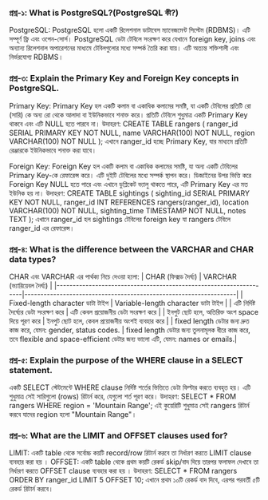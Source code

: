 ### প্রশ্ন-১: What is PostgreSQL?(PostgreSQL কী?)
PostgreSQL: PostgreSQL হলো একটি রিলেশনাল ডাটাবেস ম্যানেজমেন্ট সিস্টেম (RDBMS)। এটি সম্পূর্ণ ফ্রি এবং ওপেন-সোর্স। PostgreSQL ডেটা টেবিলে সংরক্ষণ করে যেখানে foreign key, joins এবং অন্যান্য রিলেশনাল অপারেশনের মাধ্যমে টেবিলগুলোর মধ্যে সম্পর্ক তৈরি করা যায়। এটি অত্যন্ত শক্তিশালী এবং নির্ভরযোগ্য RDBMS।

### প্রশ্ন-৩: Explain the Primary Key and Foreign Key concepts in PostgreSQL.
Primary Key: Primary Key হল একটি কলাম বা একাধিক কলামের সমষ্টি, যা একটি টেবিলের প্রতিটি রো (সারি) কে অন্য রো থেকে আলাদা বা ইউনিকভাবে শনাক্ত করে। প্রতিটি টেবিলে শুধুমাত্র একটি Primary Key থাকবে এবং এটি NULL হতে পারবে না।
উদাহরণ:
CREATE TABLE rangers (
    ranger_id SERIAL PRIMARY KEY NOT NULL,
    name VARCHAR(100) NOT NULL,
    region VARCHAR(100) NOT NULL
);
এখানে ranger_id হচ্ছে Primary Key, যার মাধ্যমে প্রতিটি রেঞ্জারকে ইউনিকভাবে শনাক্ত করা যাবে।

Foreign Key: Foreign Key হল একটি কলাম বা একাধিক কলামের সমষ্টি, যা অন্য একটি টেবিলের Primary Key-কে রেফারেন্স করে। এটি দুইটি টেবিলের মধ্যে সম্পর্ক স্থাপন করে। ডিজাইনের উপর ভিত্তি করে Foreign Key NULL হতে পারে এবং এখানে ডুপ্লিকেট ভ্যালু থাকতে পারে,  এটি Primary Key এর মত ইউনিক হয় না।
উদাহরণ:
CREATE TABLE sightings (
    sighting_id SERIAL PRIMARY KEY NOT NULL,
    ranger_id INT REFERENCES rangers(ranger_id),
    location VARCHAR(100) NOT NULL,
    sighting_time TIMESTAMP NOT NULL,
    notes TEXT
);
এখানে ranger_id হল sightings টেবিলের foreign key যা rangers টেবিলে ranger_id এর রেফারেন্স।

### প্রশ্ন-৪: What is the difference between the VARCHAR and CHAR data types?
CHAR এবং VARCHAR এর পার্থক্য নিচে দেওয়া হলো:
| CHAR (ফিক্সড দৈর্ঘ্য)                                                 | VARCHAR (ভ্যারিয়েবল দৈর্ঘ্য)                                  |
|-------------------------------------------------------------------|------------------------------------------------------------------|
| Fixed-length character ডাটা টাইপ                                   | Variable-length character ডাটা টাইপ                              |
| এটি নির্দিষ্ট দৈর্ঘ্যের ডেটা সংরক্ষণ করে                                   | এটি কেবল প্রয়োজনীয় ডেটা সংরক্ষণ করে                          |
| ইনপুট ছোট হলে, অতিরিক্ত অংশ space দিয়ে পূরণ করে                   | ইনপুট ছোট হলে, কেবল প্রয়োজনীয় অংশই ব্যবহার করে              |
| fixed length ডেটার জন্য দ্রুত কাজ করে, যেমন: gender, status codes. | fixed length ডেটার জন্য তুলনামূলক ধীরে কাজ করে, তবে flexible and space-efficient ডেটার জন্য ভালো এটি, যেমন: names or emails.|

### প্রশ্ন-৫: Explain the purpose of the WHERE clause in a SELECT statement.
একটি SELECT স্টেটমেন্টে WHERE clause নির্দিষ্ট শর্তের ভিত্তিতে ডেটা ফিল্টার করতে ব্যবহৃত হয়। এটি শুধুমাত্র সেই সারিগুলো (rows) রিটার্ন করে, যেগুলো শর্ত পূরণ করে।
উদাহরণ:
SELECT * 
FROM rangers
WHERE region = 'Mountain Range';
এই কুয়েরিটি শুধুমাত্র সেই rangers রিটার্ন করবে যাদের region হলো "Mountain Range"। 

### প্রশ্ন-৬: What are the LIMIT and OFFSET clauses used for?
LIMIT: একটি table থেকে সর্বোচ্চ কয়টি record/row রিটার্ন করবে তা নির্ধারণ করতে LIMIT clause ব্যবহার করা হয় ।
OFFSET: একটি table থেকে প্রথম কয়টি রেকর্ড skip/বাদ দিয়ে তারপর ফলাফল দেখাবে তা নির্ধারণ করতে OFFSET clause ব্যবহার করা হয় ।
উদাহরণ:
SELECT * 
FROM rangers
ORDER BY ranger_id
LIMIT 5 OFFSET 10;
এখানে প্রথম ১০টি রেকর্ড বাদ দিবে, এরপর পরবর্তী ৫টি রেকর্ড রিটার্ন করবে।
